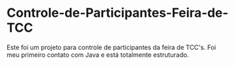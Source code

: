 # Controle-de-Participantes-Feira-de-TCC
Este foi um projeto para controle de participantes da feira de TCC's. Foi meu primeiro contato com Java e está totalmente estruturado.
